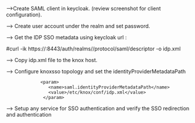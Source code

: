 -->Create SAML client in keycloak. (review screenshot for client configuration). 

--> Create user account under the realm and set password. 

--> Get the IDP SSO metadata using keycloak url : 

#curl -ik https://<keycloakFQDN>:8443/auth/realms/<RealName>/protocol/saml/descriptor -o idp.xml

--> Copy idp.xml file to the knox host. 

--> Configure knoxsso topology and set the identityProviderMetadataPath

                 <param>
                    <name>saml.identityProviderMetadataPath</name>
                    <value>/etc/knox/conf/idp.xml</value>
                  </param>
 
 --> Setup any service for SSO authentication and verify the SSO redirection and authentication 
